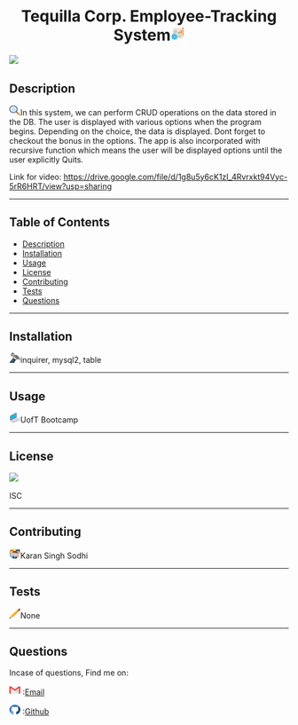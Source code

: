 <h1 align='center'>Tequilla Corp. Employee-Tracking System<span><img src="icons/project.png" height="25" width="25"/></span></h1>
    <img src="https://img.shields.io/badge/License-ISC-blue.svg"/>
    <h2 id="description">Description</h2>
    <p><img src="icons/search.png" height="18" width="20"/>In this system, we can perform CRUD operations on the data stored in the DB. The user is displayed with various options when the program begins. Depending on the choice, the data is displayed. Dont forget to checkout the bonus in the options. The app is also incorporated with recursive function which means the user will be displayed options until the user explicitly Quits.  </p>
    <p>Link for video: <a href="https://drive.google.com/file/d/1g8u5y6cK1zI_4Rvrxkt94Vyc-5rR6HRT/view?usp=sharing">https://drive.google.com/file/d/1g8u5y6cK1zI_4Rvrxkt94Vyc-5rR6HRT/view?usp=sharing</a></p>
    <hr>
    <h2>Table of Contents</h2>
    <ul>
        <li><a href="#description">Description</a></li>
        <li><a href="#install">Installation</a></li>
        <li><a href="#usage">Usage</a></li>
        <li><a href="#license">License</a></li>
        <li><a href="#contri">Contributing</a></li>
        <li><a href="#test">Tests</a></li>
        <li><a href="#question">Questions</a></li>
    </ul>
    <hr>
    <h2 id="install">Installation</h2>
    <p><img src="icons/wheel.png" height="18" width="20"/>inquirer, mysql2, table</p>
    <hr>
    <h2 id="usage">Usage</h2>
    <p><img src="icons/laptop.png" height="18" width="20"/>UofT Bootcamp</p>
    <hr>
    <h2 id="license">License</h2>
    <img src="https://img.shields.io/badge/License-ISC-blue.svg"/>
    <p>ISC</p>
    <hr>
    <h2 id="contri">Contributing</h2>
    <p><img src="icons/people.png" height="18" width="20"/>Karan Singh Sodhi</p>
    <hr>
    <h2 id="test">Tests</h2>
    <p><img src="icons/pencil.png" height="18" width="20"/>None</p>
    <hr>
    <h2 id="question">Questions</h2>
    <p>Incase of questions, Find me on: </p>
    <p><img src="icons/gmail.png" height="18" width="20"/> :<a href='mailto: karanpreetsodhi1997@gmail.com'>Email</a></p>
    <p><img src="icons/github.png" height="18" width="20"/> :<a href='https://github.com/kkkaran'>Github</a></p>
